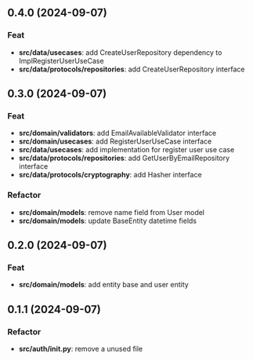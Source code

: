## 0.4.0 (2024-09-07)

### Feat

- **src/data/usecases**: add CreateUserRepository dependency to ImplRegisterUserUseCase
- **src/data/protocols/repositories**: add CreateUserRepository interface

## 0.3.0 (2024-09-07)

### Feat

- **src/domain/validators**: add EmailAvailableValidator interface
- **src/domain/usecases**: add RegisterUserUseCase interface
- **src/data/usecases**: add implementation for register user use case
- **src/data/protocols/repositories**: add GetUserByEmailRepository interface
- **src/data/protocols/cryptography**: add Hasher interface

### Refactor

- **src/domain/models**: remove name field from User model
- **src/domain/models**: update BaseEntity datetime fields

## 0.2.0 (2024-09-07)

### Feat

- **src/domain/models**: add entity base and user entity

## 0.1.1 (2024-09-07)

### Refactor

- **src/auth/__init__.py**: remove a unused file
